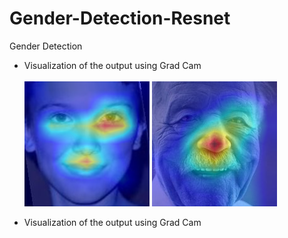 # Gender-Detection-Resnet
Gender Detection

* Visualization of the output using Grad Cam <br/> <br/>
![Gender-Detection-Resnet](visualize/Grad_cam1.png)
![Gender-Detection-Resnet](visualize/Grad_cam2.png)

* Visualization of the output using Grad Cam <br/> <br/>
